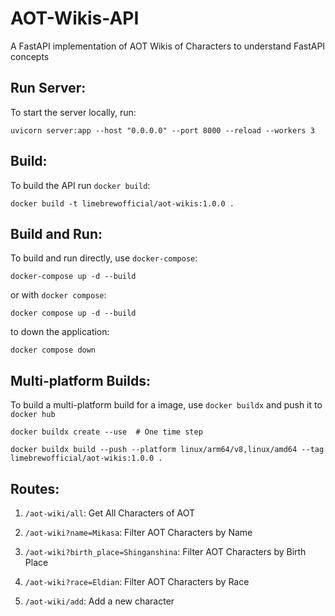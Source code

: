 # AOT-Wikis-API
A FastAPI implementation of AOT Wikis of Characters to understand FastAPI concepts

## Run Server:
To start the server locally, run:

    uvicorn server:app --host "0.0.0.0" --port 8000 --reload --workers 3
## Build:
To build the API run `docker build`:

    docker build -t limebrewofficial/aot-wikis:1.0.0 .


## Build and Run:
To build and run directly, use `docker-compose`:

    docker-compose up -d --build

or with `docker compose`:

    docker compose up -d --build


to down the application:

    docker compose down


## Multi-platform Builds:
To build a multi-platform build for a image, use `docker buildx` and push it to `docker hub`

    docker buildx create --use  # One time step

    docker buildx build --push --platform linux/arm64/v8,linux/amd64 --tag limebrewofficial/aot-wikis:1.0.0 .


## Routes:

1. `/aot-wiki/all`: Get All Characters of AOT

2. `/aot-wiki?name=Mikasa`: Filter AOT Characters by Name

3. `/aot-wiki?birth_place=Shinganshina`: Filter AOT Characters by Birth Place

4. `/aot-wiki?race=Eldian`: Filter AOT Characters by Race

5. `/aot-wiki/add`: Add a new character